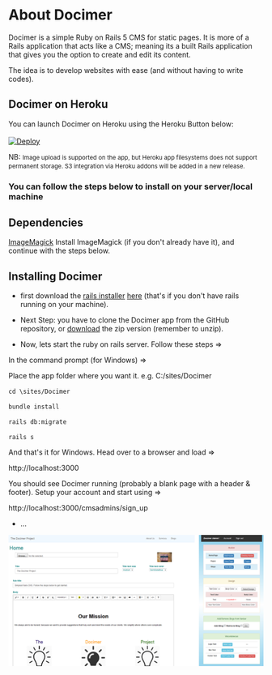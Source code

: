 # About Docimer

 Docimer is a simple Ruby on Rails 5 CMS for static pages. It is more of a Rails application that acts like a CMS; meaning its a built Rails application that gives you the option to create and edit its content.

The idea is to develop websites with ease (and without having to write codes).

## Docimer on Heroku
You can launch Docimer on Heroku using the Heroku Button below: <br><br>
[![Deploy](https://www.herokucdn.com/deploy/button.svg)](https://heroku.com/deploy?template=https://github.com/ohiodn8/docimer)

NB: <small>Image upload is supported on the app, but Heroku app filesystems does not support permanent storage. S3 integration via Heroku addons will be added in a new release.</small>

### You can follow the steps below to install on your server/local machine

## Dependencies 
   <a href="http://www.imagemagick.org/script/download.php" target="_blank">ImageMagick</a>
   Install ImageMagick (if you don't already have it), and continue with the steps below.
   

## Installing Docimer

* first download the <a href="http://installrails.com/steps/choose_os" target="_blank">rails installer</a> <a href="http://installrails.com/steps/choose_os" target="_new">here</a> (that's if you don't have rails running on your machine).

* Next Step: you have to clone the Docimer app from the GitHub repository, or <a href="https://github.com/ohiodn8/Docimer/archive/master.zip" target="_blank">
download</a> the zip version (remember to unzip).

* Now, lets start the ruby on rails server. Follow these steps =>

In the command prompt (for Windows) =>

Place the app folder where you want it. e.g. C:/sites/Docimer

<pre><code>cd \sites/Docimer</code></pre>

<pre><code>bundle install</code></pre>

<pre><code>rails db:migrate</code></pre>

<pre><code>rails s</code></pre>

And that's it for Windows. Head over to a browser and load =>

http://localhost:3000

You should see Docimer running (probably a blank page with a header & footer). Setup your account and start using =>

http://localhost:3000/cmsadmins/sign_up

* ...

 <img src="https://github.com/ohiodn8/Docimer/blob/master/docs/docimer-screenshot.png" alt="docimer-screenshot"> 


